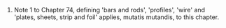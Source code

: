 1. Note 1 to Chapter 74, defining 'bars and rods', 'profiles', 'wire' and 'plates, sheets, strip and foil' applies, mutatis mutandis, to this chapter.
